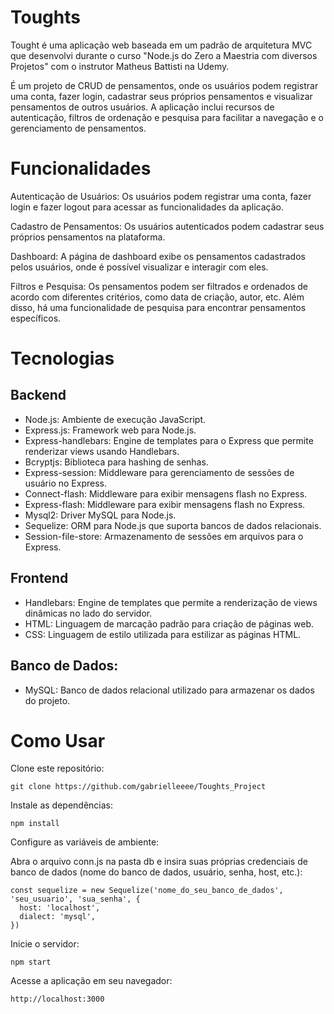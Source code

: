 
# Toughts

Tought é uma aplicação web baseada em um padrão de arquitetura MVC que desenvolvi durante o curso "Node.js do Zero a Maestria com diversos Projetos" com o instrutor Matheus Battisti na Udemy.  

É um projeto de CRUD de pensamentos, onde os usuários podem registrar uma conta, fazer login, cadastrar seus próprios pensamentos e visualizar pensamentos de outros usuários. A aplicação inclui recursos de autenticação, filtros de ordenação e pesquisa para facilitar a navegação e o gerenciamento de pensamentos.

# Funcionalidades

Autenticação de Usuários: Os usuários podem registrar uma conta, fazer login e fazer logout para acessar as funcionalidades da aplicação.

Cadastro de Pensamentos: Os usuários autenticados podem cadastrar seus próprios pensamentos na plataforma.

Dashboard: A página de dashboard exibe os pensamentos cadastrados pelos usuários, onde é possível visualizar e interagir com eles.

Filtros e Pesquisa: Os pensamentos podem ser filtrados e ordenados de acordo com diferentes critérios, como data de criação, autor, etc. Além disso, há uma funcionalidade de pesquisa para encontrar pensamentos específicos.

# Tecnologias 

## Backend
- Node.js: Ambiente de execução JavaScript.
- Express.js: Framework web para Node.js.
- Express-handlebars: Engine de templates para o Express que permite renderizar views usando Handlebars.
- Bcryptjs: Biblioteca para hashing de senhas.
- Express-session: Middleware para gerenciamento de sessões de usuário no Express.
- Connect-flash: Middleware para exibir mensagens flash no Express.
- Express-flash: Middleware para exibir mensagens flash no Express.
- Mysql2: Driver MySQL para Node.js.
- Sequelize: ORM para Node.js que suporta bancos de dados relacionais.
- Session-file-store: Armazenamento de sessões em arquivos para o Express.

## Frontend
- Handlebars: Engine de templates que permite a renderização de views dinâmicas no lado do servidor.
- HTML: Linguagem de marcação padrão para criação de páginas web.
- CSS: Linguagem de estilo utilizada para estilizar as páginas HTML.

## Banco de Dados:
- MySQL: Banco de dados relacional utilizado para armazenar os dados do projeto.

# Como Usar
Clone este repositório:
```
git clone https://github.com/gabrielleeee/Toughts_Project
```

Instale as dependências:
```
npm install
```

Configure as variáveis de ambiente:

Abra o arquivo conn.js na pasta db e insira suas próprias credenciais de banco de dados (nome do banco de dados, usuário, senha, host, etc.):

```
const sequelize = new Sequelize('nome_do_seu_banco_de_dados', 'seu_usuario', 'sua_senha', {
  host: 'localhost',
  dialect: 'mysql',
})

```
Inicie o servidor:
```
npm start
```
Acesse a aplicação em seu navegador:
```
http://localhost:3000
```